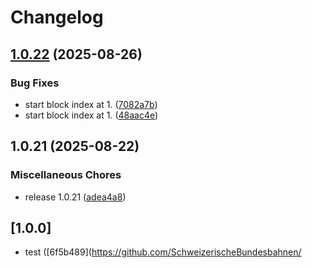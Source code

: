 # Changelog

## [1.0.22](https://github.com/SchweizerischeBundesbahnen/Rotaziun/compare/v1.0.21...v1.0.22) (2025-08-26)


### Bug Fixes

* start block index at 1. ([7082a7b](https://github.com/SchweizerischeBundesbahnen/Rotaziun/commit/7082a7b4124b5ab37d9e3ba60a03ce413bf6d0cc))
* start block index at 1. ([48aac4e](https://github.com/SchweizerischeBundesbahnen/Rotaziun/commit/48aac4e68fc46a9dce886e3b979619b969adb7fb))

## 1.0.21 (2025-08-22)


### Miscellaneous Chores

* release 1.0.21 ([adea4a8](https://github.com/SchweizerischeBundesbahnen/Rotaziun/commit/adea4a8de6ec7577e921afa0c0977efabae10863))

## [1.0.0]

* test ([6f5b489](https://github.com/SchweizerischeBundesbahnen/
